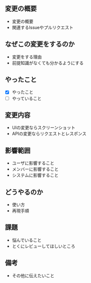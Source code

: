 ## 変更の概要
* 変更の概要
* 関連するIssueやプルリクエスト

## なぜこの変更をするのか
* 変更をする理由
* 前提知識がなくても分かるようにする

## やったこと
* [x] やったこと
* [ ] やっていること

## 変更内容
* UIの変更ならスクリーンショット
* APIの変更ならリクエストとレスポンス

## 影響範囲
* ユーザに影響すること
* メンバーに影響すること
* システムに影響すること

## どうやるのか
* 使い方
* 再現手順

## 課題
* 悩んでいること
* とくにレビューしてほしいところ

## 備考
* その他に伝えたいこと

